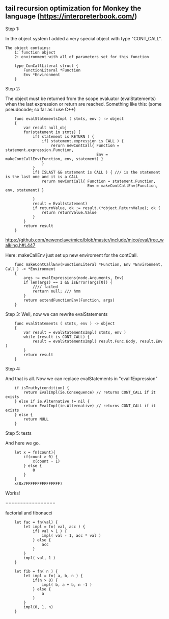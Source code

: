 ﻿## tail recursion optimization for Monkey the language 	(https://interpreterbook.com/)


Step 1:

In the object system I added a very special object with type "CONT_CALL".

    The object contains:
        1: function object
        2: environment with all of parameters set for this function

```
    type ConCallLiteral struct {
        FunctionLiteral *Function
        Env *Environment
    }
```

Step 2:

The object must be returned from the scope evaluator (evalStatements) when the last expression or return are reached.
Something like this: (some pseudocode; so far as I use C++)

```
    func evalStatementsImpl ( stmts, env ) -> object
    {
        var result null_obj
        for(statement in stmts) {
            if( statement is RETURN ) {
                if( statement.expression is CALL ) {
                    rerurn newContCall{ Function = statement.expression.Function,
                                        Env = makeContCallEnv(Function, env, statement) }
                }
            }
            if( ISLAST && statement is CALL ) { /// is the statement is the last one and it is a CALL
                rerurn newContCall{ Function = statement.Function,
                                    Env = makeContCallEnv(Function, env, statement) }

            }
            result = Eval(statement)
            if returnValue, ok := result.(*object.ReturnValue); ok {
                return returnValue.Value
            }
        }
        return result
    }
```

https://github.com/newenclave/mico/blob/master/include/mico/eval/tree_walking.h#L447


Here: makeCallEnv just set up new enviroment for the contCall.


```
    func makeContCallEnv(FunctionLiteral *Function, Env *Environment, Call ) -> *Environment
    {
        args := evalExpressions(node.Arguments, Env)
        if len(args) == 1 && isError(args[0]) {
            //// failed
            rerturn null; /// hmm
        }
        return extendFunctionEnv(Function, args)
    }

```

Step 3: Well, now we can rewrite evalStatements

```
    func evalStatements ( stmts, env ) -> object
    {
        var result = evalStatementsImpl( stmts, env )
        while (result is CONT_CALL) {
            result = evalStatementsImpl( result.Func.Body, result.Env )
        }
        return result
    }

```

Step 4:

And that is all. Now we can replace evalStatements in "evalIfExpression"

```
    if isTruthy(condition) {
        return EvalImpl(ie.Consequence) // returns CONT_CALL if it exists
    } else if ie.Alternative != nil {
        return EvalImpl(ie.Alternative) // returns CONT_CALL if it exists
    } else {
        return NULL
    }
```

Step 5: tests

And here we go.

```
    let x = fn(count){
        if(count > 0) {
            x(count - 1)
        } else {
            0
        }
    }
    x(0x7FFFFFFFFFFFFFFF)
```

Works!


=================

factorial and fibonacci

```
    let fac = fn(val) {
        let impl = fn( val, acc ) {
            if( val > 1 ) {
                impl( val - 1, acc * val )
            } else {
                acc
            }
        }
        impl( val, 1 )
    }

    let fib = fn( n ) {
        let impl = fn( a, b, n ) {
            if(n > 0) {
                impl( b, a + b, n -1 )
            } else {
                a
            }
        }
        impl(0, 1, n)
    }
```

